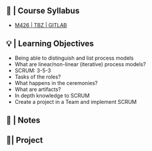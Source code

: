 
## 🚩 |  Course Syllabus
- [M426 | TBZ | GITLAB](https://gitlab.com/ch-tbz-it/Stud/M426)

## 💡 |  Learning Objectives
- Being able to distinguish and list process models
- What are linear/non-linear (iterative) process models?
- SCRUM: 3-5-3
- Tasks of the roles?
- What happens in the ceremonies?
- What are artifacts?
- In depth knowledge to SCRUM
- Create a project in a Team and implement SCRUM

## 📓 | Notes


## 📍| Project

